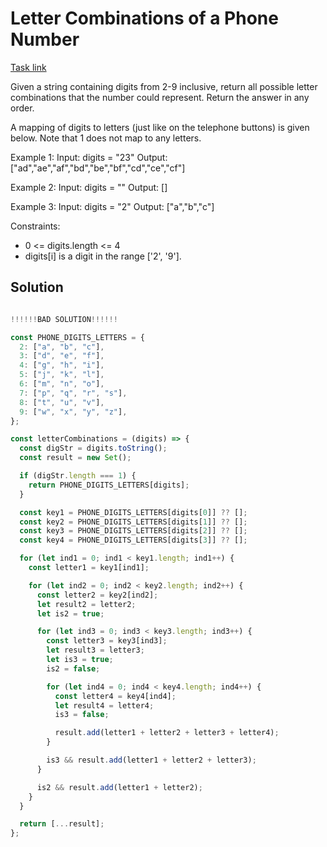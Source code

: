# Letter Combinations of a Phone Number

[Task link](https://leetcode.com/problems/letter-combinations-of-a-phone-number/description/)

Given a string containing digits from 2-9 inclusive, return all possible letter combinations that the number could represent. Return the answer in any order.

A mapping of digits to letters (just like on the telephone buttons) is given below. Note that 1 does not map to any letters.

Example 1:
Input: digits = "23"
Output: ["ad","ae","af","bd","be","bf","cd","ce","cf"]

Example 2:
Input: digits = ""
Output: []

Example 3:
Input: digits = "2"
Output: ["a","b","c"]

Constraints:

- 0 <= digits.length <= 4
- digits[i] is a digit in the range ['2', '9'].

## Solution

```javascript

!!!!!!BAD SOLUTION!!!!!!

const PHONE_DIGITS_LETTERS = {
  2: ["a", "b", "c"],
  3: ["d", "e", "f"],
  4: ["g", "h", "i"],
  5: ["j", "k", "l"],
  6: ["m", "n", "o"],
  7: ["p", "q", "r", "s"],
  8: ["t", "u", "v"],
  9: ["w", "x", "y", "z"],
};

const letterCombinations = (digits) => {
  const digStr = digits.toString();
  const result = new Set();

  if (digStr.length === 1) {
    return PHONE_DIGITS_LETTERS[digits];
  }

  const key1 = PHONE_DIGITS_LETTERS[digits[0]] ?? [];
  const key2 = PHONE_DIGITS_LETTERS[digits[1]] ?? [];
  const key3 = PHONE_DIGITS_LETTERS[digits[2]] ?? [];
  const key4 = PHONE_DIGITS_LETTERS[digits[3]] ?? [];

  for (let ind1 = 0; ind1 < key1.length; ind1++) {
    const letter1 = key1[ind1];

    for (let ind2 = 0; ind2 < key2.length; ind2++) {
      const letter2 = key2[ind2];
      let result2 = letter2;
      let is2 = true;

      for (let ind3 = 0; ind3 < key3.length; ind3++) {
        const letter3 = key3[ind3];
        let result3 = letter3;
        let is3 = true;
        is2 = false;

        for (let ind4 = 0; ind4 < key4.length; ind4++) {
          const letter4 = key4[ind4];
          let result4 = letter4;
          is3 = false;

          result.add(letter1 + letter2 + letter3 + letter4);
        }

        is3 && result.add(letter1 + letter2 + letter3);
      }

      is2 && result.add(letter1 + letter2);
    }
  }

  return [...result];
};
```
